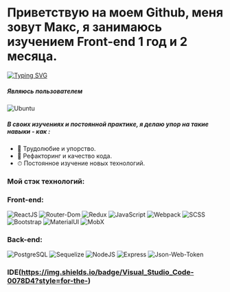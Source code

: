 <h1>Приветствую на моем Github, меня зовут Макс, я занимаюсь изучением Front-end 1 год и 2 месяца.</h1>

[![Typing SVG](https://readme-typing-svg.herokuapp.com?size=24&duration=3000&color=FFCC5B&width=500&height=40&lines=%D0%AF+Front-end+%D1%80%D0%B0%D0%B7%D1%80%D0%B0%D0%B1%D0%BE%D1%82%D1%87%D0%B8%D0%BA)](https://git.io/typing-svg)

<h5>Являюсь пользователем</h5> 
  
  ![Ubuntu](https://img.shields.io/badge/Ubuntu-E95420?style=for-the-badge&logo=ubuntu&logoColor=white)

<h5>В своих изучениях и постоянной практике, я делаю упор на такие навыки - как :</h5>

+ 🧼 Трудолюбие и упорство.
+ 🚀 Рефакторинг и качество кода.
+ ⏱ Постоянное изучение новых технологий.

### Мой стэк технологий:
  
  ### Front-end:
  ![ReactJS](https://img.shields.io/badge/react-%2320232a.svg?style=for-the-badge&logo=react&logoColor=%2361DAFB)
  ![Router-Dom](https://img.shields.io/badge/React_Router-CA4245?style=for-the-badge&logo=react-router&logoColor=white)
  ![Redux](https://img.shields.io/badge/redux-%23593d88.svg?style=for-the-badge&logo=redux&logoColor=white)
  ![JavaScript](https://img.shields.io/badge/javascript-%23323330.svg?style=for-the-badge&logo=javascript&logoColor=%23F7DF1E)
  ![Webpack](https://img.shields.io/badge/webpack-%238DD6F9.svg?style=for-the-badge&logo=webpack&logoColor=black)
  ![SCSS](https://img.shields.io/badge/Scss-CC6699?style=for-the-badge&logo=sass&logoColor=white)
  ![Bootstrap](https://img.shields.io/badge/Bootstrap-563D7C?style=for-the-badge&logo=bootstrap&logoColor=white)
  ![MaterialUI](https://img.shields.io/badge/Material--UI-0081CB?style=for-the-badge&logo=material-ui&logoColor=white)
  ![MobX](https://img.shields.io/badge?style=for-the-badge&logo=material-ui&logoColor=white)

  ### Back-end: 

  ![PostgreSQL](https://img.shields.io/badge/PostgreSQL-316192?style=for-the-badge&logo=postgresql&logoColor=white)
  ![Sequelize](https://img.shields.io/badge/Sequelize-52B0E7?style=for-the-badge&logo=Sequelize&logoColor=white)
  ![NodeJS](https://img.shields.io/badge/Node.js-43853D?style=for-the-badge&logo=node.js&logoColor=white)
  ![Express](https://img.shields.io/badge/Express.js-404D59?style=for-the-badge)
  ![Json-Web-Token](https://img.shields.io/badge/json%20web%20tokens-323330?style=for-the-badge&logo=json-web-tokens&logoColor=pink)


### IDE(https://img.shields.io/badge/Visual_Studio_Code-0078D4?style=for-the-)
